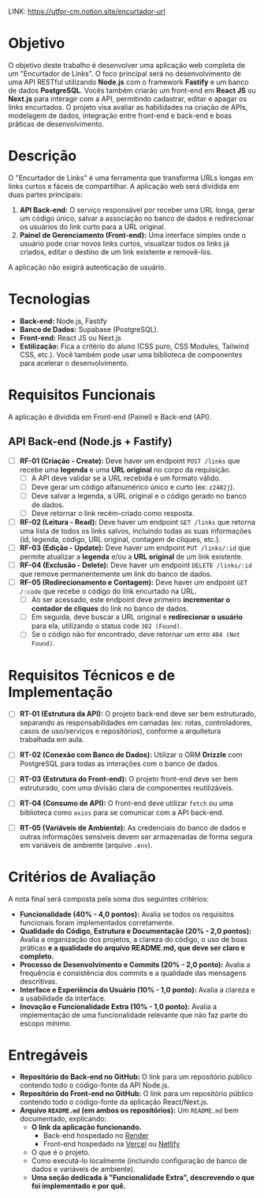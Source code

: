 LINK: https://utfpr-cm.notion.site/encurtador-url



# Objetivo

O objetivo deste trabalho é desenvolver uma aplicação web completa de um "Encurtador de Links". O foco principal será no desenvolvimento de uma API RESTful utilizando **Node.js** com o framework **Fastify** e um banco de dados **PostgreSQL**. Vocês também criarão um front-end em **React JS** ou **Next.js** para interagir com a API, permitindo cadastrar, editar e apagar os links encurtados. O projeto visa avaliar as habilidades na criação de APIs, modelagem de dados, integração entre front-end e back-end e boas práticas de desenvolvimento.

# Descrição

O "Encurtador de Links" é uma ferramenta que transforma URLs longas em links curtos e fáceis de compartilhar. A aplicação web será dividida em duas partes principais:

1. **API Back-end:** O serviço responsável por receber uma URL longa, gerar um código único, salvar a associação no banco de dados e redirecionar os usuários do link curto para a URL original.
2. **Painel de Gerenciamento (Front-end):** Uma interface simples onde o usuário pode criar novos links curtos, visualizar todos os links já criados, editar o destino de um link existente e removê-los.

A aplicação não exigirá autenticação de usuário.

# Tecnologias

- **Back-end:** Node.js, Fastify
- **Banco de Dados:** Supabase (PostgreSQL).
- **Front-end:** React JS ou Next.js
- **Estilização:** Fica a critério do aluno (CSS puro, CSS Modules, Tailwind CSS, etc.). Você também pode usar uma biblioteca de componentes para acelerar o desenvolvimento.

# Requisitos Funcionais

A aplicação é dividida em Front-end (Painel) e Back-end (API).

## API Back-end (Node.js + Fastify)

- [ ]  **RF-01 (Criação - Create):** Deve haver um endpoint `POST /links` que recebe uma **legenda** e uma **URL original** no corpo da requisição.
    - [ ]  A API deve validar se a URL recebida é um formato válido.
    - [ ]  Deve gerar um código alfanumérico único e curto (ex: `z2482j`).
    - [ ]  Deve salvar a legenda, a URL original e o código gerado no banco de dados.
    - [ ]  Deve retornar o link recém-criado como resposta.

- [ ]  **RF-02 (Leitura - Read):** Deve haver um endpoint `GET /links` que retorna uma lista de todos os links salvos, incluindo todas as suas informações (id, legenda, código, URL original, contagem de cliques, etc.).
- [ ]  **RF-03 (Edição - Update):** Deve haver um endpoint `PUT /links/:id` que permite atualizar a **legenda** e/ou a **URL original** de um link existente.
- [ ]  **RF-04 (Exclusão - Delete):** Deve haver um endpoint `DELETE /links/:id` que remove permanentemente um link do banco de dados.
- [ ]  **RF-05 (Redirecionamento e Contagem):** Deve haver um endpoint `GET /:code` que recebe o código do link encurtado na URL.
    - [ ]  Ao ser acessado, este endpoint deve primeiro **incrementar o contador de cliques** do link no banco de dados.
    - [ ]  Em seguida, deve buscar a URL original e **redirecionar o usuário** para ela, utilizando o status code `302 (Found)`.
    - [ ]  Se o código não for encontrado, deve retornar um erro `404 (Not Found)`.

# Requisitos Técnicos e de Implementação

- [ ]  **RT-01 (Estrutura da API):** O projeto back-end deve ser bem estruturado, separando as responsabilidades em camadas (ex: rotas, controladores, casos de uso/serviços e repositórios), conforme a arquitetura trabalhada em aula.
- [ ]  **RT-02 (Conexão com Banco de Dados):** Utilizar o ORM **Drizzle** com PostgreSQL para todas as interações com o banco de dados.
- [ ]  **RT-03 (Estrutura do Front-end):** O projeto front-end deve ser bem estruturado, com uma divisão clara de componentes reutilizáveis.
- [ ]  **RT-04 (Consumo de API):** O front-end deve utilizar `fetch` ou uma biblioteca como `axios` para se comunicar com a API back-end.
- [ ]  **RT-05 (Variáveis de Ambiente):** As credenciais do banco de dados e outras informações sensíveis devem ser armazenadas de forma segura em variáveis de ambiente (arquivo `.env`).



# Critérios de Avaliação

A nota final será composta pela soma dos seguintes critérios:

- **Funcionalidade (40% - 4,0 pontos):** Avalia se todos os requisitos funcionais foram implementados corretamente.
- **Qualidade do Código, Estrutura e Documentação (20% - 2,0 pontos):** Avalia a organização dos projetos, a clareza do código, o uso de boas práticas **e a qualidade do arquivo README.md, que deve ser claro e completo.**
- **Processo de Desenvolvimento e Commits (20% - 2,0 ponto):** Avalia a frequência e consistência dos commits e a qualidade das mensagens descritivas.
- **Interface e Experiência do Usuário (10% - 1,0 ponto):** Avalia a clareza e a usabilidade da interface.
- **Inovação e Funcionalidade Extra (10% - 1,0 ponto):** Avalia a implementação de uma funcionalidade relevante que não faz parte do escopo mínimo.

# Entregáveis

- **Repositório do Back-end no GitHub:** O link para um repositório público contendo todo o código-fonte da API Node.js.
- **Repositório do Front-end no GitHub:** O link para um repositório público contendo todo o código-fonte da aplicação React/Next.js.
- **Arquivo `README.md` (em ambos os repositórios):** Um `README.md` bem documentado, explicando:
    - **O link da aplicação funcionando.**
        - Back-end hospedado no [Render](https://render.com/)
        - Front-end hospedado na [Vercel](https://vercel.com/) ou [Netlify](https://www.netlify.com/)
    - O que é o projeto.
    - Como executá-lo localmente (incluindo configuração de banco de dados e variáveis de ambiente).
    - **Uma seção dedicada à "Funcionalidade Extra", descrevendo o que foi implementado e por quê.**